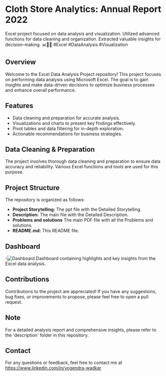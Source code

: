 # Cloth Store Analytics: Annual Report 2022
Excel project focused on data analysis and visualization. Utilized advanced functions for data cleaning and organization. Extracted valuable insights for decision-making. 📊💼🚀 #Excel #DataAnalysis #Visualization

 
## Overview

Welcome to the Excel Data Analysis Project repository! This project focuses on performing data analysis using Microsoft Excel. The goal is to gain insights and make data-driven decisions to optimize business processes and enhance overall performance.

## Features

- Data cleaning and preparation for accurate analysis.
- Visualizations and charts to present key findings effectively.
- Pivot tables and data filtering for in-depth exploration.
- Actionable recommendations for business strategies.

## Data Cleaning & Preparation

The project involves thorough data cleaning and preparation to ensure data accuracy and reliability. Various Excel functions and tools are used for this purpose.

## Project Structure

The repository is organized as follows:

- **Project Storytelling:** The ppt file with the Detailed Storytelling.
- **Description:** The main file with the Detailed Description.
- **Problems and solutions** The main PDF file with all the Problems and solutions.
- **README.md:** This README file.
  

## Dashboard

-![Dashboard](https://github.com/Yogendra-Wadkar/Excel-Sales-Project/assets/134367735/40775323-ca96-4974-8eae-08203d57567f) Dashboard containing highlights and key insights from the Excel data analysis.

## Contributions

Contributions to the project are appreciated! If you have any suggestions, bug fixes, or improvements to propose, please feel free to open a pull request.

## Note

For a detailed analysis report and comprehensive insights, please refer to the 'description' folder in this repository.

## Contact

For any questions or feedback, feel free to contact me at https://www.linkedin.com/in/yogendra-wadkar
